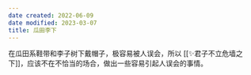 ```yaml
---
date created: 2022-06-09
date modified: 2023-03-07
title: 瓜田李下
---
```


在瓜田系鞋带和李子树下戴帽子，极容易被人误会，所以 [[✨君子不立危墙之下]]，应该不在不恰当的场合，做出一些容易引起人误会的事情。
